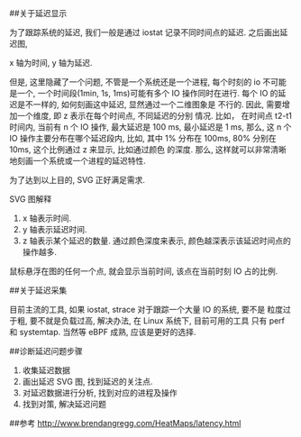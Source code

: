 
##关于延迟显示

为了跟踪系统的延迟, 我们一般是通过 iostat 记录不同时间点的延迟. 之后画出延迟图,

x 轴为时间, y 轴为延迟.

但是, 这里隐藏了一个问题, 不管是一个系统还是一个进程, 每个时刻的 io
不可能是一个, 一个时间段(1min, 1s, 1ms)可能有多个 IO 操作同时在进行.
每个 IO 的延迟是不一样的, 如何刻画这中延迟, 显然通过一个二维图象是
不行的. 因此, 需要增加一个维度, 即 z 表示在每个时间点, 不同延迟的分别
情况. 比如， 在时间点 t2-t1 时间内, 当前有 n 个 IO 操作, 最大延迟是 100 ms,
最小延迟是 1 ms, 那么, 这 n 个 IO 操作主要分布在哪个延迟段内, 比如, 其中
1% 分布在 100ms, 80% 分别在 10ms, 这个比例通过 z 来显示, 比如通过颜色
的深度. 那么, 这样就可以非常清晰地刻画一个系统或一个进程的延迟特性.

为了达到以上目的, SVG 正好满足需求.

SVG 图解释

1. x 轴表示时间.
2. y 轴表示延迟时间.
3. z 轴表示某个延迟的数量. 通过颜色深度来表示, 颜色越深表示该延迟时间点的操作越多.

鼠标悬浮在图的任何一个点, 就会显示当前时间, 该点在当前时刻 IO 占的比例.


##关于延迟采集

目前主流的工具, 如果 iostat, strace 对于跟踪一个大量 IO 的系统, 要不是
粒度过于粗, 要不就是负载过高, 解决办法, 在 Linux 系统下, 目前可用的工具
只有 perf 和 systemtap. 当然等 eBPF 成熟, 应该是更好的选择.


##诊断延迟问题步骤

1. 收集延迟数据
2. 画出延迟 SVG 图, 找到延迟的关注点.
3. 对延迟数据进行分析, 找到对应的进程及操作
4. 找到对策, 解决延迟问题


##参考
http://www.brendangregg.com/HeatMaps/latency.html
